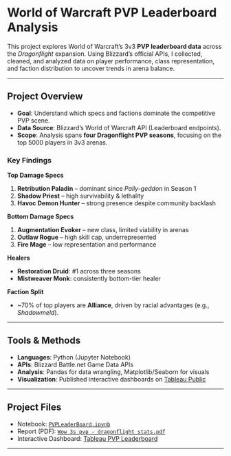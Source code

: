 # World of Warcraft PVP Leaderboard Analysis  

This project explores World of Warcraft’s 3v3 **PVP leaderboard data** across the *Dragonflight* expansion. Using Blizzard’s official APIs, I collected, cleaned, and analyzed data on player performance, class representation, and faction distribution to uncover trends in arena balance.  

---

## Project Overview  
- **Goal**: Understand which specs and factions dominate the competitive PVP scene.  
- **Data Source**: Blizzard’s World of Warcraft API (Leaderboard endpoints).  
- **Scope**: Analysis spans **four Dragonflight PVP seasons**, focusing on the top 5000 players in 3v3 arenas.  

### Key Findings  
**Top Damage Specs**
1. **Retribution Paladin** – dominant since *Pally-geddon* in Season 1  
2. **Shadow Priest** – high survivability & lethality  
3. **Havoc Demon Hunter** – strong presence despite community backlash  

**Bottom Damage Specs**
1. **Augmentation Evoker** – new class, limited viability in arenas  
2. **Outlaw Rogue** – high skill cap, underrepresented  
3. **Fire Mage** – low representation and performance  

**Healers**
-  **Restoration Druid**: #1 across three seasons  
-  **Mistweaver Monk**: consistently bottom-tier healer  

**Faction Split**
- ~70% of top players are **Alliance**, driven by racial advantages (e.g., *Shadowmeld*).  

---

##  Tools & Methods  
- **Languages**: Python (Jupyter Notebook)  
- **APIs**: Blizzard Battle.net Game Data APIs  
- **Analysis**: Pandas for data wrangling, Matplotlib/Seaborn for visuals  
- **Visualization**: Published interactive dashboards on [Tableau Public](https://public.tableau.com/app/profile/joun.bae/viz/WorldofWarcraftDragonflightPVP/Dragonflightpvpleaderboard?publish=yes)  

---

##  Project Files  
-  Notebook: [`PVPLeaderBoard.ipynb`](./PVPLeaderBoard.ipynb)  
-  Report (PDF): [`Wow 3s pvp - dragonflight stats.pdf`](./Wow%203s%20pvp%20-%20dragonflight%20stats.pdf)  
-  Interactive Dashboard: [Tableau PVP Leaderboard](https://public.tableau.com/app/profile/joun.bae/viz/WorldofWarcraftDragonflightPVP/Dragonflightpvpleaderboard?publish=yes)  

---

